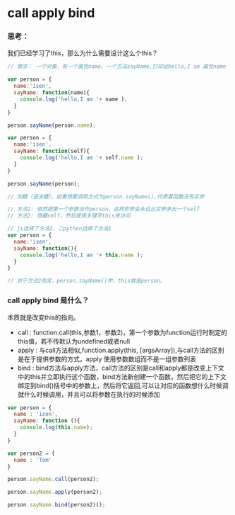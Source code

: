 # call apply bind

### 思考：

我们已经学习了this，那么为什么需要设计这么个this？

```js
// 需求： 一个对象，有一个属性name，一个方法sayName,打印出hello,I am 属性name

var person = {
  name:'isen',
  sayName: function(name){
    console.log('hello,I am '+ name );
  }
}

person.sayName(person.name);

var person = {
  name:'isen',
  sayName: function(self){
    console.log('hello,I am '+ self.name );
  }
}

person.sayName(person);

// 加糖（语法糖），如果想要调用方式为person.sayName(),代表着函数没有实参

// 方法1: 依然把第一个参数当作person，这样形参会永远比实参多出一个self
// 方法2: 隐藏self，然后使用关键字this来访问

// js选择了方法2，二python选择了方法1
var person = {
  name:'isen',
  sayName: function(){
    console.log('hello,I am '+ this.name );
  }
}

// 对于方法2而言，person.sayName()中，this就是person。
```



### call apply bind 是什么？

本质就是改变this的指向。

- call : function.call(this,参数1，参数2)，第一个参数为function运行时制定的this值，若不传默认为undefined或者null
- apply : 与call方法相似,function.apply(this, [argsArray]),与call方法的区别是在于提供参数的方式，apply 使用参数数组而不是一组参数列表
- bind : bind方法与apply方法，call方法的区别是call和apply都是改变上下文中的this并立即执行这个函数，bind方法新创建一个函数，然后把它的上下文绑定到bind()括号中的参数上，然后将它返回,可以让对应的函数想什么时候调就什么时候调用，并且可以将参数在执行的时候添加

```js
var person = {
  name : 'isen',
  sayName: function (){
    console.log(this.name);
  }
}

var person2 = {
  name : 'Tom'
}

person.sayName.call(person2);

person.sayName.apply(person2);

person.sayName.bind(person2)();
```

